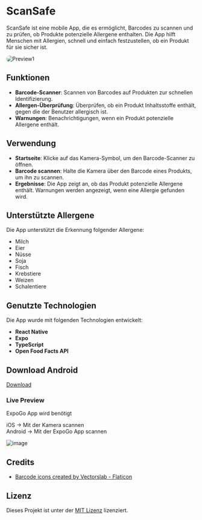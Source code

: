 # ScanSafe

ScanSafe ist eine mobile App, die es ermöglicht, Barcodes zu scannen und zu prüfen, ob Produkte potenzielle Allergene enthalten. Die App hilft Menschen mit Allergien, schnell und einfach festzustellen, ob ein Produkt für sie sicher ist.

<img src="https://i.imgur.com/JR6zBh6.png" alt="Preview1" style="border-radius: 10px;" />

## Funktionen

- **Barcode-Scanner**: Scannen von Barcodes auf Produkten zur schnellen Identifizierung.
- **Allergen-Überprüfung**: Überprüfen, ob ein Produkt Inhaltsstoffe enthält, gegen die der Benutzer allergisch ist.
- **Warnungen**: Benachrichtigungen, wenn ein Produkt potenzielle Allergene enthält.

## Verwendung

- **Startseite**: Klicke auf das Kamera-Symbol, um den Barcode-Scanner zu öffnen.
- **Barcode scannen**: Halte die Kamera über den Barcode eines Produkts, um ihn zu scannen.
- **Ergebnisse**: Die App zeigt an, ob das Produkt potenzielle Allergene enthält. Warnungen werden angezeigt, wenn eine Allergie gefunden wird.

## Unterstützte Allergene

Die App unterstützt die Erkennung folgender Allergene:

- Milch
- Eier
- Nüsse
- Soja
- Fisch
- Krebstiere
- Weizen
- Schalentiere

## Genutzte Technologien

Die App wurde mit folgenden Technologien entwickelt:

- **React Native**
- **Expo**
- **TypeScript**
- **Open Food Facts API**

## Download Android

[Download](https://expo.dev/artifacts/eas/4jgn3vLMiv6NSADYXZFQKx.apk)

### Live Preview

ExpoGo App wird benötigt

iOS -> Mit der Kamera scannen <br>
Android -> Mit der ExpoGo App scannen

![image](https://github.com/user-attachments/assets/30b38558-2ee4-4a2f-a5b2-320b9bef6804)


## Credits

- <a href="https://www.flaticon.com/free-icons/barcode" title="barcode icons">Barcode icons created by Vectorslab - Flaticon</a>

## Lizenz

Dieses Projekt ist unter der [MIT Lizenz](LICENSE) lizenziert.

